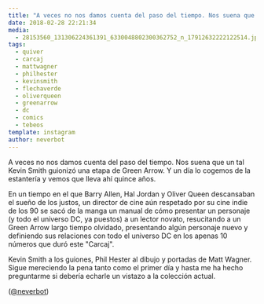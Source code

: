 ```yaml
---
title: "A veces no nos damos cuenta del paso del tiempo. Nos suena que un tal Kevin Smith guionizó una etapa de Green Arrow. Y un día lo cogemos de la estantería y vemos que lleva ahí quince años"
date: 2018-02-28 22:21:34
media: 
  - 28153560_131306224361391_6330048802300362752_n_17912632222122514.jpg
tags: 
  - quiver
  - carcaj
  - mattwagner
  - philhester
  - kevinsmith
  - flechaverde
  - oliverqueen
  - greenarrow
  - dc
  - comics
  - tebeos
template: instagram
author: neverbot
---
```


A veces no nos damos cuenta del paso del tiempo. Nos suena que un tal Kevin Smith guionizó una etapa de Green Arrow. Y un día lo cogemos de la estantería y vemos que lleva ahí quince años.


En un tiempo en el que Barry Allen, Hal Jordan y Oliver Queen descansaban el sueño de los justos, un director de cine aún respetado por su cine indie de los 90 se sacó de la manga un manual de cómo presentar un personaje (y todo el universo DC, ya puestos) a un lector novato, resucitando a un Green Arrow largo tiempo olvidado, presentando algún personaje nuevo y definiendo sus relaciones con todo el universo DC en los apenas 10 números que duró este "Carcaj".


Kevin Smith a los guiones, Phil Hester al dibujo y portadas de Matt Wagner. Sigue mereciendo la pena tanto como el primer día y hasta me ha hecho preguntarme si debería echarle un vistazo a la colección actual.


([@neverbot](https://instagram.com/neverbot))
